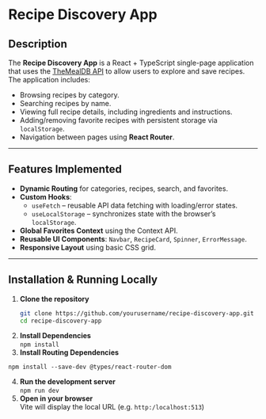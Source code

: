 # Recipe Discovery App

## Description
The **Recipe Discovery App** is a React + TypeScript single-page application that uses the [TheMealDB API](https://www.themealdb.com/) to allow users to explore and save recipes.  
The application includes:
- Browsing recipes by category.
- Searching recipes by name.
- Viewing full recipe details, including ingredients and instructions.
- Adding/removing favorite recipes with persistent storage via `localStorage`.
- Navigation between pages using **React Router**.

---

## Features Implemented
- **Dynamic Routing** for categories, recipes, search, and favorites.
- **Custom Hooks**:
  - `useFetch` – reusable API data fetching with loading/error states.
  - `useLocalStorage` – synchronizes state with the browser’s `localStorage`.
- **Global Favorites Context** using the Context API.
- **Reusable UI Components**: `Navbar`, `RecipeCard`, `Spinner`, `ErrorMessage`.
- **Responsive Layout** using basic CSS grid.

---

## Installation & Running Locally

1. **Clone the repository**
   ```bash
   git clone https://github.com/yourusername/recipe-discovery-app.git
   cd recipe-discovery-app
   ```
2. **Install Dependencies**<br>
```npm install```
3. **Install Routing Dependencies**
``` npm install react-router-dom
npm install --save-dev @types/react-router-dom 
```
4. **Run the development server**<br>
``` npm run dev ```
5. **Open in your browser**<br>
Vite will display the local URL (e.g. ```http:/localhost:513```)

